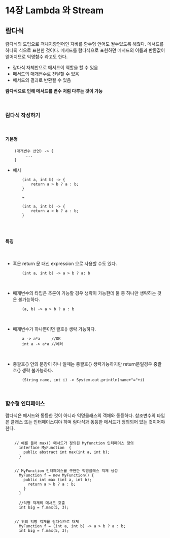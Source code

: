 # 14장 Lambda 와 Stream

## 람다식
람다식의 도입으로 객체지향언어인 자바를 함수형 언어도 될수있도록 해줬다. 메서드를 하나의 식으로 표현한 것이다.
메서드를 람다식으로 표현하면 메서드의 이름과 반환값이 얻어지므로 익명함수 라고도 한다.


- 람다식 자체만으로 메서드이 역할을 할 수 있음
- 메서드의 매개변수로 전달할 수 있음
- 메서드의 결과로 반환될 수 있음  

**람다식으로 인해 메서드를 변수 처럼 다루는 것이 가능**

<br>

### 람다식 작성하기 

<br>

#### 기본형
```
    (매개변수 선언) -> {
         ...
    }
```

- 예시

    ```
        (int a, int b) -> {
            return a > b ? a : b; 
        }
        
        →
        
        (int a, int b) -> {
            return a > b ? a : b;
        }
        
    ```

<br>

#### 특징

<br>

-  혹은 return 문 대신 expression 으로 사용할 수도 있다.
    ``` 
        (int a, int b) -> a > b ? a: b
    ```

<br>

- 매개변수의 타입은 추론이 가능할 경우 생략이 가능한데 둘 중 하나만 생략하는 것은 불가능하다.
    ```
        (a, b) -> a > b ? a : b
    ```
  
<br>

- 매개변수가 하나뿐이면 괄호() 생략 가능하다.
    ```
        a -> a*a     //OK
        int a -> a*a //에러
    ```

<br>

- 중괄호{} 안의 문장이 하나 일때는 중괄호{} 생략가능하지만 return문일경우 중괄호{} 생략 불가능하다.

    ```
        (String name, int i) -> System.out.println(name+"="+i)
    ```

<br>

### 함수형 인터페이스
람다식은 메서드와 동등한 것이 아니라 익명클래스의 객체와 동등하다. 참조변수의 타입은 클래스 또는 
인터페이스여야 하며 람다식과 동등한 메서드가 정의되어 있는 것이어야 한다.

```

    // 예를 들어 max() 메서드가 정의된 Myfunction 인터페이스 정의
      interface MyFunction  {
        public abstract int max(int a, int b);
      }
      
      
    // MyFunction 인터페이스를 구현한 익명클래스 객체 생성
      MyFunction f = new MyFunction() {
        public int max (int a, int b);
          return a > b ? a : b;
        }
      }
      
      //익명 객체의 메서드 호출
      int big = f.max(5, 3);  
    
    
    // 위의 익명 객체를 람다식으로 대체
      MyFunction f = (int a, int b) -> a > b ? a : b;
      int big = f.max(5, 3);


```



<br><br>
